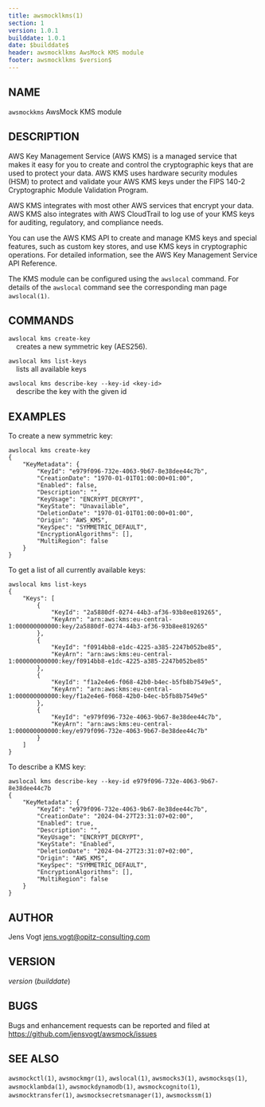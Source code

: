 ```yaml
---
title: awsmocklkms(1)
section: 1
version: 1.0.1
builddate: 1.0.1
date: $builddate$
header: awsmocklkms AwsMock KMS module
footer: awsmocklkms $version$
---
```


## NAME

```awsmockkms``` AwsMock KMS module

## DESCRIPTION

AWS Key Management Service (AWS KMS) is a managed service that makes it easy for you to create and control the
cryptographic keys that are used to protect your data. AWS KMS uses hardware security modules (HSM) to protect and
validate your AWS KMS keys under the FIPS 140-2 Cryptographic Module Validation Program.

AWS KMS integrates with most other AWS services that encrypt your data. AWS KMS also integrates with AWS CloudTrail to
log use of your KMS keys for auditing, regulatory, and compliance needs.

You can use the AWS KMS API to create and manage KMS keys and special features, such as custom key stores, and use KMS
keys in cryptographic operations. For detailed information, see the AWS Key Management Service API Reference.

The KMS module can be configured using the ```awslocal``` command. For details of the ```awslocal``` command see the
corresponding man page ```awslocal(1)```.

## COMMANDS

```awslocal kms create-key```  
&nbsp;&nbsp;&nbsp;&nbsp;creates a new symmetric key (AES256).

```awslocal kms list-keys```  
&nbsp;&nbsp;&nbsp;&nbsp;lists all available keys

```awslocal kms describe-key --key-id <key-id>```  
&nbsp;&nbsp;&nbsp;&nbsp;describe the key with the given id

## EXAMPLES

To create a new symmetric key:

```
awslocal kms create-key
{
    "KeyMetadata": {
        "KeyId": "e979f096-732e-4063-9b67-8e38dee44c7b",
        "CreationDate": "1970-01-01T01:00:00+01:00",
        "Enabled": false,
        "Description": "",
        "KeyUsage": "ENCRYPT_DECRYPT",
        "KeyState": "Unavailable",
        "DeletionDate": "1970-01-01T01:00:00+01:00",
        "Origin": "AWS_KMS",
        "KeySpec": "SYMMETRIC_DEFAULT",
        "EncryptionAlgorithms": [],
        "MultiRegion": false
    }
}
```

To get a list of all currently available keys:

```
awslocal kms list-keys
{
    "Keys": [
        {
            "KeyId": "2a5880df-0274-44b3-af36-93b8ee819265",
            "KeyArn": "arn:aws:kms:eu-central-1:000000000000:key/2a5880df-0274-44b3-af36-93b8ee819265"
        },
        {
            "KeyId": "f0914bb8-e1dc-4225-a385-2247b052be85",
            "KeyArn": "arn:aws:kms:eu-central-1:000000000000:key/f0914bb8-e1dc-4225-a385-2247b052be85"
        },
        {
            "KeyId": "f1a2e4e6-f068-42b0-b4ec-b5fb8b7549e5",
            "KeyArn": "arn:aws:kms:eu-central-1:000000000000:key/f1a2e4e6-f068-42b0-b4ec-b5fb8b7549e5"
        },
        {
            "KeyId": "e979f096-732e-4063-9b67-8e38dee44c7b",
            "KeyArn": "arn:aws:kms:eu-central-1:000000000000:key/e979f096-732e-4063-9b67-8e38dee44c7b"
        }
    ]
}

```

To describe a KMS key:

```
awslocal kms describe-key --key-id e979f096-732e-4063-9b67-8e38dee44c7b
{
    "KeyMetadata": {
        "KeyId": "e979f096-732e-4063-9b67-8e38dee44c7b",
        "CreationDate": "2024-04-27T23:31:07+02:00",
        "Enabled": true,
        "Description": "",
        "KeyUsage": "ENCRYPT_DECRYPT",
        "KeyState": "Enabled",
        "DeletionDate": "2024-04-27T23:31:07+02:00",
        "Origin": "AWS_KMS",
        "KeySpec": "SYMMETRIC_DEFAULT",
        "EncryptionAlgorithms": [],
        "MultiRegion": false
    }
}
```

## AUTHOR

Jens Vogt <jens.vogt@opitz-consulting.com>

## VERSION

$version$ ($builddate$)

## BUGS

Bugs and enhancement requests can be reported and filed at https://github.com/jensvogt/awsmock/issues

## SEE ALSO

```awsmockctl(1)```, ```awsmockmgr(1)```, ```awslocal(1)```, ```awsmocks3(1)```, ```awsmocksqs(1)```,
```awsmocklambda(1)```,
```awsmockdynamodb(1)```, ```awsmockcognito(1)```, ```awsmocktransfer(1)```, ```awsmocksecretsmanager(1)```,
```awsmockssm(1)```